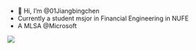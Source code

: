 - 👋 Hi, I’m @01Jiangbingchen
- Currently a student msjor in Financial Engineering in NUFE
- A MLSA @Microsoft 

![](https://github-readme-stats.vercel.app/api?username=01Jiangbingchen)
<!---
01Jiangbingchen/01Jiangbingchen is a ✨ special ✨ repository because its `README.md` (this file) appears on your GitHub profile.
You can click the Preview link to take a look at your changes.
--->
